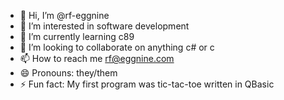 - 👋 Hi, I’m @rf-eggnine
- 👀 I’m interested in software development
- 🌱 I’m currently learning c89
- 💞️ I’m looking to collaborate on anything c# or c
- 📫 How to reach me rf@eggnine.com
- 😄 Pronouns: they/them
- ⚡ Fun fact: My first program was tic-tac-toe written in QBasic
